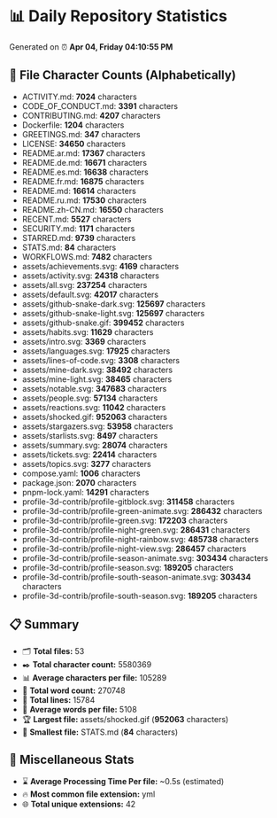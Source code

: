 # 📊 Daily Repository Statistics
Generated on ⏰ **Apr 04, Friday 04:10:55 PM**

## 📂 File Character Counts (Alphabetically)
- ACTIVITY.md: **7024** characters
- CODE_OF_CONDUCT.md: **3391** characters
- CONTRIBUTING.md: **4207** characters
- Dockerfile: **1204** characters
- GREETINGS.md: **347** characters
- LICENSE: **34650** characters
- README.ar.md: **17367** characters
- README.de.md: **16671** characters
- README.es.md: **16638** characters
- README.fr.md: **16875** characters
- README.md: **16614** characters
- README.ru.md: **17530** characters
- README.zh-CN.md: **16550** characters
- RECENT.md: **5527** characters
- SECURITY.md: **1171** characters
- STARRED.md: **9739** characters
- STATS.md: **84** characters
- WORKFLOWS.md: **7482** characters
- assets/achievements.svg: **4169** characters
- assets/activity.svg: **24318** characters
- assets/all.svg: **237254** characters
- assets/default.svg: **42017** characters
- assets/github-snake-dark.svg: **125697** characters
- assets/github-snake-light.svg: **125697** characters
- assets/github-snake.gif: **399452** characters
- assets/habits.svg: **11629** characters
- assets/intro.svg: **3369** characters
- assets/languages.svg: **17925** characters
- assets/lines-of-code.svg: **3308** characters
- assets/mine-dark.svg: **38492** characters
- assets/mine-light.svg: **38465** characters
- assets/notable.svg: **347683** characters
- assets/people.svg: **57134** characters
- assets/reactions.svg: **11042** characters
- assets/shocked.gif: **952063** characters
- assets/stargazers.svg: **53958** characters
- assets/starlists.svg: **8497** characters
- assets/summary.svg: **28074** characters
- assets/tickets.svg: **22414** characters
- assets/topics.svg: **3277** characters
- compose.yaml: **1006** characters
- package.json: **2070** characters
- pnpm-lock.yaml: **14291** characters
- profile-3d-contrib/profile-gitblock.svg: **311458** characters
- profile-3d-contrib/profile-green-animate.svg: **286432** characters
- profile-3d-contrib/profile-green.svg: **172203** characters
- profile-3d-contrib/profile-night-green.svg: **286431** characters
- profile-3d-contrib/profile-night-rainbow.svg: **485738** characters
- profile-3d-contrib/profile-night-view.svg: **286457** characters
- profile-3d-contrib/profile-season-animate.svg: **303434** characters
- profile-3d-contrib/profile-season.svg: **189205** characters
- profile-3d-contrib/profile-south-season-animate.svg: **303434** characters
- profile-3d-contrib/profile-south-season.svg: **189205** characters

## 📋 Summary
- 🗂️ **Total files:** 53
- ✒️ **Total character count:** 5580369
- 📊 **Average characters per file:** 105289
- 📝 **Total word count:** 270748
- 🧾 **Total lines:** 15784
- 📐 **Average words per file:** 5108
- 🏆 **Largest file:** assets/shocked.gif (**952063** characters)
- 🥉 **Smallest file:** STATS.md (**84** characters)

## 🌟 Miscellaneous Stats
- ⌛ **Average Processing Time Per file:** ~0.5s (estimated)
- 🔥 **Most common file extension:** yml
- 🌐 **Total unique extensions:** 42
